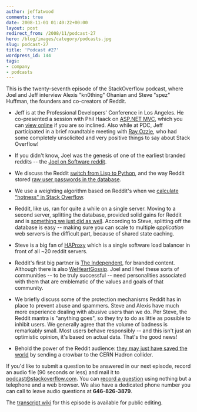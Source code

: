 ```yaml
---
author: jeffatwood
comments: true
date: 2008-11-01 01:40:22+00:00
layout: post
redirect_from: /2008/11/podcast-27
hero: /blog/images/category/podcasts.jpg
slug: podcast-27
title: 'Podcast #27'
wordpress_id: 144
tags:
- company
- podcasts
---
```



This is the twenty-seventh episode of the StackOverflow podcast, where Joel and Jeff interview Alexis "kn0thing" Ohanian and Steve "spez" Huffman, the founders and co-creators of Reddit.






  * Jeff is at the Professional Developers' Conference in Los Angeles. He co-presented a session with Phil Haack on [ASP.NET MVC](http://www.google.com/url?sa=t&source=web&ct=res&cd=1&url=http%3A%2F%2Fwww.asp.net%2Fmvc%2F&ei=eRUJSdniKZKasAOxw7ibDw&usg=AFQjCNG1FWlq5gZ1lBZOIcCgJoB9yLn9pA&sig2=VpUa916wqqPdZdHr84K2Mg), which you can [view online](http://channel9.msdn.com/pdc2008/PC21/) if you are so inclined. Also while at PDC, Jeff participated in a brief roundtable meeting with [Ray Ozzie](http://en.wikipedia.org/wiki/Ray_Ozzie), who had some completely unsolicited and very positive things to say about Stack Overflow!


  * If you didn't know, Joel was the genesis of one of the earliest branded reddits -- the [Joel on Software reddit](http://www.reddit.com/r/joel/).


  * We discuss the Reddit [switch from Lisp to Python](http://www.aaronsw.com/weblog/rewritingreddit), and the way Reddit stored [raw user passwords in the database](http://blog.moertel.com/articles/2006/12/15/never-store-passwords-in-a-database).


  * We use a weighting algorithm based on Reddit's when we [calculate "hotness" in Stack Overflow](http://stackoverflow.com/questions/24066/what-formula-should-be-used-to-determine-hot-questions).


  * Reddit, like us, ran for quite a while on a single server. Moving to a second server, splitting the database, provided solid gains for Reddit and is [something we just did as well](http://blog.stackoverflow.com/2008/10/adde-a-second-server/). According to Steve, splitting off the database is easy -- making sure you can scale to multiple _application_ web servers is the difficult part, because of shared state caching.


  * Steve is a big fan of [HAProxy](http://haproxy.1wt.eu/) which is a single software load balancer in front of all ~20 reddit servers.


  * Reddit's first big partner is [The Independent](http://www.reddit.com/r/independent/), for branded content. Although there is also [WeHeartGossip](http://www.weheartgossip.com/). Joel and I feel these sorts of communities -- to be truly successful -- need personalities associated with them that are emblematic of the values and goals of that community.


  * We briefly discuss some of the protection mechanisms Reddit has in place to prevent abuse and spammers. Steve and Alexis have much more experience dealing with abusive users than we do. Per Steve, the Reddit mantra is "anything goes", so they try to do as little as possible to inhibit users. We generally agree that the volume of badness is remarkably small. Most users behave responsibly -- and this isn't just an optimistic opinion, it's based on actual data. That's the good news!


  * Behold the power of the Reddit audience: [they may just have saved the world](http://www.redditall.com/2008/08/great-idea-reddit-crowbar-for-cernlhc.html) by sending a crowbar to the CERN Hadron collider.





If you'd like to submit a question to be answered in our next episode, record an audio file (90 seconds or less) and mail it to [podcast@stackoverflow.com](mailto:podcast@stackoverflow.com). You can [record a question](http://blog.stackoverflow.com/index.php/2008/05/recording-podcast-questions-using-your-telephone/) using nothing but a telephone and a web browser. We also have a dedicated phone number you can call to leave audio questions at **646-826-3879**.






The [transcript wiki](https://stackoverflow.fogbugz.com/default.asp?W25965) for this episode is available for public editing.

